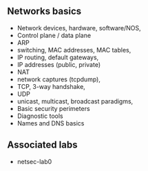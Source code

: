 ## Networks basics
- Network devices, hardware, software/NOS,
- Control plane / data plane
- ARP
- switching, MAC addresses, MAC tables,
- IP routing, default gateways,
- IP addresses (public, private)
- NAT
- network captures (tcpdump),
- TCP, 3-way handshake,
- UDP
- unicast, multicast, broadcast paradigms,
- Basic security perimeters
- Diagnostic tools
- Names and DNS basics

## Associated labs

- netsec-lab0
